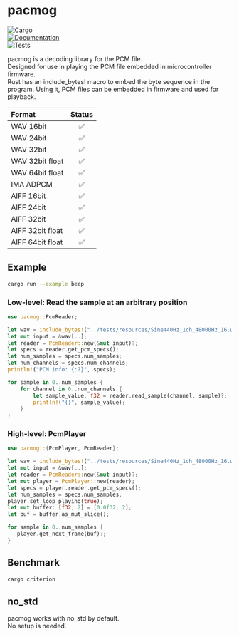 # pacmog

[![Cargo](https://img.shields.io/crates/v/pacmog.svg)](https://crates.io/crates/pacmog)  
[![Documentation](https://docs.rs/pacmog/badge.svg)](https://docs.rs/pacmog)  
![Tests](https://github.com/AkiyukiOkayasu/pacmog/actions/workflows/ci.yml/badge.svg)  

pacmog is a decoding library for the PCM file.  
Designed for use in playing the PCM file embedded in microcontroller firmware.  
Rust has an include_bytes! macro to embed the byte sequence in the program. Using it, PCM files can be embedded in firmware and used for playback.  

| Format          | Status |
| :---            | :---: |
| WAV 16bit | ✅ |
| WAV 24bit | ✅ |
| WAV 32bit | ✅ |
| WAV 32bit float | ✅ |
| WAV 64bit float | ✅ |
| IMA ADPCM | ✅ |
| AIFF 16bit | ✅ |
| AIFF 24bit | ✅ |
| AIFF 32bit | ✅ |
| AIFF 32bit float | ✅ |
| AIFF 64bit float | ✅ |

## Example

```bash
cargo run --example beep
```

### Low-level: Read the sample at an arbitrary position

```Rust
use pacmog::PcmReader;

let wav = include_bytes!("../tests/resources/Sine440Hz_1ch_48000Hz_16.wav");
let mut input = &wav[..];
let reader = PcmReader::new(&mut input)?;
let specs = reader.get_pcm_specs();
let num_samples = specs.num_samples;
let num_channels = specs.num_channels;
println!("PCM info: {:?}", specs);

for sample in 0..num_samples {
    for channel in 0..num_channels {
        let sample_value: f32 = reader.read_sample(channel, sample)?;
        println!("{}", sample_value);
    }
}
```

### High-level: PcmPlayer

```Rust
use pacmog::{PcmPlayer, PcmReader};

let wav = include_bytes!("../tests/resources/Sine440Hz_1ch_48000Hz_16.wav");
let mut input = &wav[..];
let reader = PcmReader::new(&mut input)?;
let mut player = PcmPlayer::new(reader);
let specs = player.reader.get_pcm_specs();
let num_samples = specs.num_samples;
player.set_loop_playing(true);
let mut buffer: [f32; 2] = [0.0f32; 2];
let buf = buffer.as_mut_slice();

for sample in 0..num_samples {
   player.get_next_frame(buf)?;
}
```

## Benchmark

```bash
cargo criterion
```

## no_std

pacmog works with no_std by default.  
No setup is needed.  
